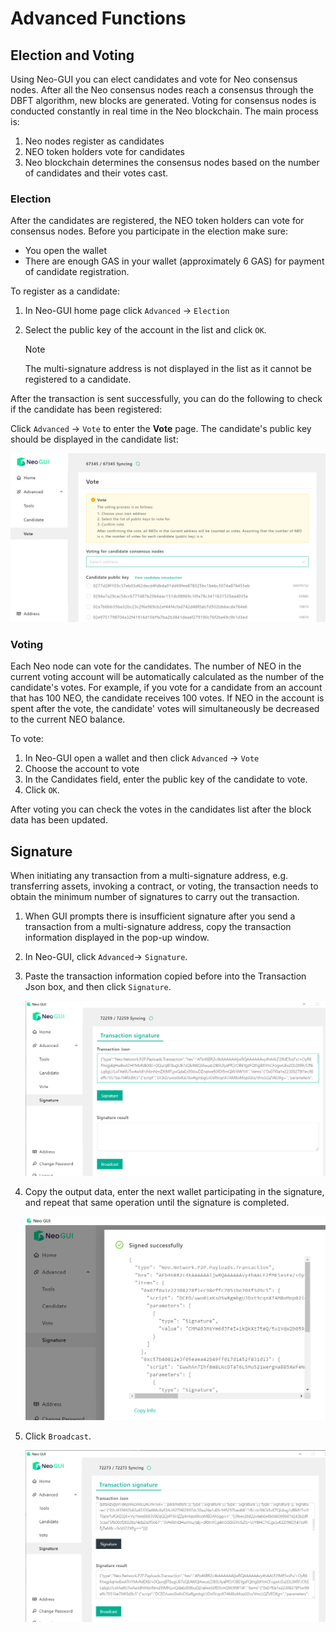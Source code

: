 # Advanced Functions

## Election and Voting

Using Neo-GUI you can elect candidates and vote for Neo consensus nodes. After all the Neo consensus nodes reach a consensus through the DBFT algorithm, new blocks are generated. Voting for consensus nodes is conducted constantly in real time in the Neo blockchain. The main process is:

1. Neo nodes register as candidates
2. NEO token holders vote for candidates
3. Neo blockchain determines the consensus nodes based on the number of candidates and their votes cast.

### Election

After the candidates are registered, the NEO token holders can vote for consensus nodes. Before you participate in the election make sure:

- You open the wallet
- There are enough GAS in your wallet (approximately 6 GAS) for payment of  candidate registration.

To register as a candidate:

1. In Neo-GUI home page click `Advanced` -> `Election`

2. Select the public key of the account in the list and click `OK`. 

   > [!Note]
   >
   > The multi-signature address is not displayed in the list as it cannot be registered to a candidate.

After the transaction is sent successfully, you can do the following to check if the candidate has been registered:

Click `Advanced` -> `Vote` to enter the **Vote** page. The candidate's public key should be displayed in the candidate list:

![](../assets/guiValidators.png)

### Voting

Each Neo node can vote for the candidates. The number of NEO in the current voting account will be automatically calculated as the number of the candidate's votes. For example, if you vote for a candidate from an account that has 100 NEO, the candidate receives 100 votes. If NEO in the account is spent after the vote, the candidate' votes will simultaneously be decreased to the current NEO balance.

To vote:  

1. In Neo-GUI open a wallet and then click `Advanced` -> `Vote`
2. Choose the account to vote
3. In the Candidates field, enter the public key of the candidate to vote. 
4. Click `OK`. 

After voting you can check the votes in the candidates list after the block data has been updated.

## Signature

When initiating any transaction from a multi-signature address, e.g. transferring assets, invoking a contract, or voting, the transaction needs to obtain the minimum number of signatures to carry out the transaction.

1. When GUI prompts there is insufficient signature after you send a transaction from a multi-signature address, copy the transaction information displayed in the pop-up window. 

2. In Neo-GUI, click `Advanced`-> `Signature`.

3. Paste the transaction information copied before into the Transaction Json box, and then click `Signature`.

   ![](../assets/sign_2.png)

4. Copy the output data, enter the next wallet participating in the signature, and repeat that same operation until the signature is completed.

   ![](../assets/sign_3.png)

5. Click `Broadcast`.

   ![](../assets/sign_4.png)

